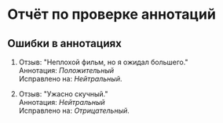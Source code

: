 # Отчёт по проверке аннотаций

## Ошибки в аннотациях
1. Отзыв: "Неплохой фильм, но я ожидал большего."  
   Аннотация: *Положительный*  
   Исправлено на: *Нейтральный*.

2. Отзыв: "Ужасно скучный."  
   Аннотация: *Нейтральный*  
   Исправлено на: *Отрицательный*.
